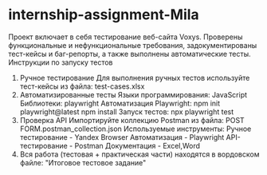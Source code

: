 # internship-assignment-Mila
Проект включает в себя тестирование веб-сайта Voxys. Проверены функциональные и нефункциональные требования, задокументированы тест-кейсы и баг-репорты, а также выполнены автоматические тесты. 
Инструкции по запуску тестов
1. Ручное тестирование
Для выполнения ручных тестов используйте тест-кейсы из файла:
test-cases.xlsx
2. Автоматизированные тесты
Языки программирования:
JavaScript
Библиотеки: playwright
Автоматизация Playwright:
npm init playwright@latest
npm install
Запуск тестов:
npx playwright test
4. Проверка API
Импортируйте коллекцию Postman из файла:
POST FORM.postman_collection.json
Используемые инструменты:
Ручное тестирование - Yandex Browser
Автоматизация - Playwright
API-тестирование - Postman
Документация - Excel,Word
4. Вся работа (тестовая + практическая части) находятся в вордовском файле: "Итоговое тестовое задание"
